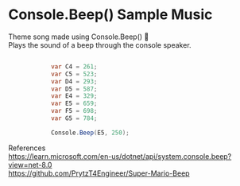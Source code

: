# Console.Beep() Sample Music
Theme song made using Console.Beep() 🎵   
Plays the sound of a beep through the console speaker.   

```csharp

            var C4 = 261;
            var C5 = 523;
            var D4 = 293;
            var D5 = 587;
            var E4 = 329;
            var E5 = 659;
            var F5 = 698;
            var G5 = 784;

            Console.Beep(E5, 250);

```
References   
https://learn.microsoft.com/en-us/dotnet/api/system.console.beep?view=net-8.0   
https://github.com/PrytzT4Engineer/Super-Mario-Beep   

